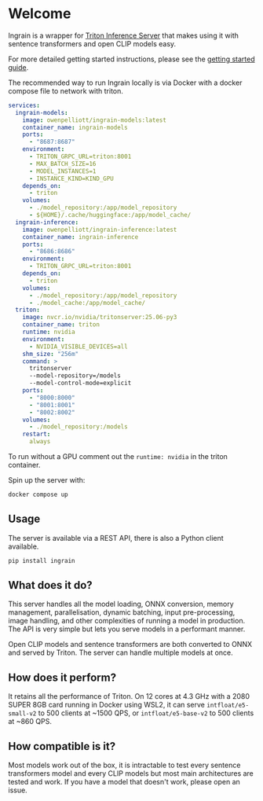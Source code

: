 
# Welcome

Ingrain is a wrapper for [Triton Inference Server](https://developer.nvidia.com/triton-inference-server) that makes using it with sentence transformers and open CLIP models easy.

For more detailed getting started instructions, please see the [getting started guide](getting_started/index.html).

The recommended way to run Ingrain locally is via Docker with a docker compose file to network with triton.

```yml
services:
  ingrain-models:
    image: owenpelliott/ingrain-models:latest
    container_name: ingrain-models
    ports:
      - "8687:8687"
    environment:
      - TRITON_GRPC_URL=triton:8001
      - MAX_BATCH_SIZE=16
      - MODEL_INSTANCES=1
      - INSTANCE_KIND=KIND_GPU
    depends_on:
      - triton
    volumes:
      - ./model_repository:/app/model_repository 
      - ${HOME}/.cache/huggingface:/app/model_cache/
  ingrain-inference:
    image: owenpelliott/ingrain-inference:latest
    container_name: ingrain-inference
    ports:
      - "8686:8686"
    environment:
      - TRITON_GRPC_URL=triton:8001
    depends_on:
      - triton
    volumes:
      - ./model_repository:/app/model_repository 
      - ./model_cache:/app/model_cache/
  triton:
    image: nvcr.io/nvidia/tritonserver:25.06-py3
    container_name: triton
    runtime: nvidia
    environment:
      - NVIDIA_VISIBLE_DEVICES=all
    shm_size: "256m"
    command: >
      tritonserver
      --model-repository=/models
      --model-control-mode=explicit
    ports:
      - "8000:8000"
      - "8001:8001"
      - "8002:8002"
    volumes:
      - ./model_repository:/models
    restart:
      always
```

To run without a GPU comment out the `runtime: nvidia` in the triton container.

Spin up the server with:

```bash
docker compose up
```

## Usage

The server is available via a REST API, there is also a Python client available.

```bash
pip install ingrain
```

## What does it do?

This server handles all the model loading, ONNX conversion, memory management, parallelisation, dynamic batching, input pre-processing, image handling, and other complexities of running a model in production. The API is very simple but lets you serve models in a performant manner.

Open CLIP models and sentence transformers are both converted to ONNX and served by Triton. The server can handle multiple models at once.

## How does it perform?

It retains all the performance of Triton. On 12 cores at 4.3 GHz with a 2080 SUPER 8GB card running in Docker using WSL2, it can serve `intfloat/e5-small-v2` to 500 clients at ~1500 QPS, or `intfloat/e5-base-v2` to 500 clients at ~860 QPS.

## How compatible is it?

Most models work out of the box, it is intractable to test every sentence transformers model and every CLIP models but most main architectures are tested and work. If you have a model that doesn't work, please open an issue.